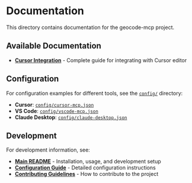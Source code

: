 # Documentation

This directory contains documentation for the geocode-mcp project.

## Available Documentation

- **[Cursor Integration](cursor-integration.md)** - Complete guide for integrating with Cursor editor

## Configuration

For configuration examples for different tools, see the [`config/`](../config/) directory:

- **Cursor**: [`config/cursor-mcp.json`](../config/cursor-mcp.json)
- **VS Code**: [`config/vscode-mcp.json`](../config/vscode-mcp.json)  
- **Claude Desktop**: [`config/claude-desktop.json`](../config/claude-desktop.json)

## Development

For development information, see:

- **[Main README](../README.md)** - Installation, usage, and development setup
- **[Configuration Guide](../config/README.md)** - Detailed configuration instructions
- **[Contributing Guidelines](../CONTRIBUTING.md)** - How to contribute to the project 